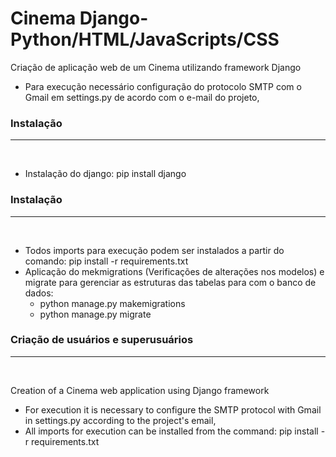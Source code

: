 # Cinema Django-Python/HTML/JavaScripts/CSS
Criação de aplicação web de um Cinema utilizando framework Django

- Para execução necessário configuração do protocolo SMTP com o Gmail em settings.py de acordo com o e-mail do projeto,


<h3>Instalação</h3>
<hr>
<br>
<ul>
    <li>Instalação do django: pip install django</li>  
</ul>


<h3>Instalação</h3>
<hr>
<br>
<ul>
    <li>Todos imports para execução podem ser instalados a partir do comando: pip install -r requirements.txt</li> 
    <li>
        Aplicação do mekmigrations (Verificações de alterações nos modelos) e migrate para gerenciar as estruturas das tabelas para com o banco de dados:
        <ul>
            <li>python manage.py makemigrations</li>
            <li>python manage.py migrate</li>
        </ul>
    </li> 
</ul>


<h3>Criação de usuários e superusuários</h3>
<hr>
<br>

Creation of a Cinema web application using Django framework

- For execution it is necessary to configure the SMTP protocol with Gmail in settings.py according to the project's email,
- All imports for execution can be installed from the command: pip install -r requirements.txt
